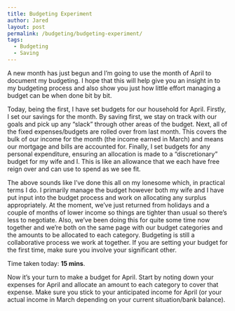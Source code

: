 ```yaml
---
title: Budgeting Experiment
author: Jared
layout: post
permalink: /budgeting/budgeting-experiment/
tags:
  - Budgeting
  - Saving
---
```

A new month has just begun and I&#8217;m going to use the month of April to document my budgeting. I hope that this will help give you an insight in to my budgeting process and also show you just how little effort managing a budget can be when done bit by bit.

Today, being the first, I have set budgets for our household for April. Firstly, I set our savings for the month. By saving first, we stay on track with our goals and pick up any &#8220;slack&#8221; through other areas of the budget. Next, all of the fixed expenses/budgets are rolled over from last month. This covers the bulk of our income for the month (the income earned in March) and means our mortgage and bills are accounted for. Finally, I set budgets for any personal expenditure, ensuring an allocation is made to a &#8220;discretionary&#8221; budget for my wife and I. This is like an allowance that we each have free reign over and can use to spend as we see fit.

The above sounds like I&#8217;ve done this all on my lonesome which, in practical terms I do. I primarily manage the budget however both my wife and I have put input into the budget process and work on allocating any surplus appropriately. At the moment, we&#8217;ve just returned from holidays and a couple of months of lower income so things are tighter than usual so there&#8217;s less to negotiate. Also, we&#8217;ve been doing this for quite some time now together and we&#8217;re both on the same page with our budget categories and the amounts to be allocated to each category. Budgeting is still a collaborative process we work at together. If you are setting your budget for the first time, make sure you involve your significant other.

Time taken today: **15 mins**.

Now it&#8217;s your turn to make a budget for April. Start by noting down your expenses for April and allocate an amount to each category to cover that expense. Make sure you stick to your anticipated income for April (or your actual income in March depending on your current situation/bank balance).
